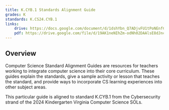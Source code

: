 ```yaml
---
title: K.CYB.1 Standards Alignment Guide
grades: K
standards: K.CS24.CYB.1
links:
    drive: https://docs.google.com/document/d/1dshYbn_Q7ADjvFU1tPoNEnfCw5aB1OOGo77XxHc9fGY/edit?usp=drive_link
    pdf: https://drive.google.com/file/d/19AK1neNIhZm-odNh02DAAlsE8dJnc4ZA/view?usp=drive_link
---
```


## Overview

Computer Science Standard Alignment Guides are resources for teachers working to integrate computer science into their core curriculum. These guides explain the standards, give a sample activity or lesson that teaches the standard, and provide ways to incorporate CS learning experiences into other subject areas. 

This particular guide is aligned to standard K.CYB.1 from the Cybersecurity strand of the 2024 Kindergarten Virginia Computer Science SOLs.